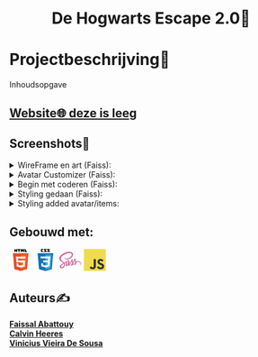 <h1 align="center">De Hogwarts Escape 2.0🧙</h1>

# Projectbeschrijving📝

Inhoudsopgave

## [Website🌐 deze is leeg](<Homepage url> "Live View")

## Screenshots📸
<details>
  <summary>WireFrame en art (Faiss):</summary>

  ![Hufflepuff Sorting Hat](./screenshots/Sorting%20Hat%20Hufflepuff.png "Hufflepuff")
  ![Gryffindor Sorting Hat](./screenshots/Sorting%20Hat%20Gryffindor.png "Gryffindor")
  ![Slytherin Sorting Hat](./screenshots/Sorting%20Hat%20Slytherin.png "Slytherin")
  ![Ravenclaw Sorting Hat](./screenshots/Sorting%20Hat%20Ravenclaw.png "Ravenclaw")

</details>

<details>
  <summary>Avatar Customizer (Faiss):</summary>

  ![Styling avatar/items](./screenshots/Avatar%20customizer%201.png "Styling avatar/items")
  ![Styling avatar/items](./screenshots/Avatar%20customizer%202.png "Styling avatar/items")

</details>

<details>
  <summary>Begin met coderen (Faiss):</summary>

  ![Begin coderen](./screenshots/Begin%20coderen.png "Begin coderen")

</details>

<details>
  <summary>Styling gedaan (Faiss):</summary>

  ![Styling gedaan](./screenshots/Styling%20gedaan.png "Styling gedaan")

</details>

<details>
  <summary>Styling added avatar/items:</summary>

  ![Styling toegevoegd avatar/items](./screenshots/Styling%20toegevoegd%2C%20avatar%2Citems.png "Styling toegevoegd avatar/items")

</details>

## Gebouwd met:

<p align="left">
<img src="https://raw.githubusercontent.com/devicons/devicon/master/icons/html5/html5-original-wordmark.svg" alt="html5" width="40" height="40"/> </a>
<img src="https://raw.githubusercontent.com/devicons/devicon/master/icons/css3/css3-original-wordmark.svg" alt="css3" width="40" height="40"/> </a>
<img src="https://raw.githubusercontent.com/devicons/devicon/1119b9f84c0290e0f0b38982099a2bd027a48bf1/icons/sass/sass-original.svg" alt="css3" width="40" height="40"/> </a>
<img src="https://raw.githubusercontent.com/devicons/devicon/master/icons/javascript/javascript-original.svg" alt="javascript" width="40" height="40"/> </a> 

## Auteurs✍️

[**Faissal Abattouy**](https://github.com/Faiiss)  
[**Calvin Heeres**](https://github.com/calvin-heeres)  
[**Vinicius Vieira De Sousa**](https://github.com/viniciuseduardosousa)
